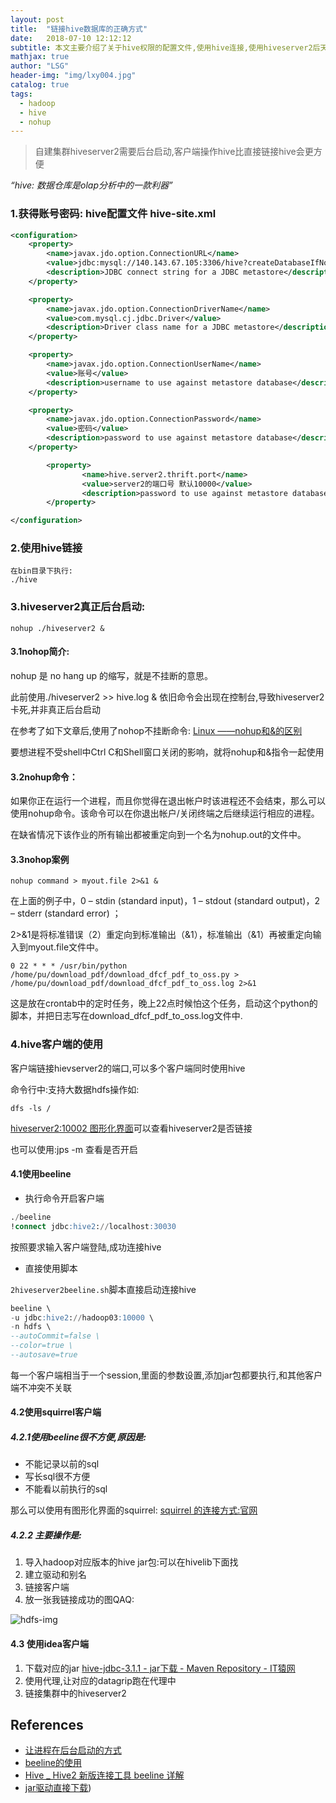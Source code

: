 ```yaml
---
layout: post
title:  "链接hive数据库的正确方式"
date:   2018-07-10 12:12:12
subtitle: 本文主要介绍了关于hive权限的配置文件,使用hive连接,使用hiveserver2后天启动,beeline和squi客户端链接hive
mathjax: true
author: "LSG"
header-img: "img/lxy004.jpg"
catalog: true
tags: 
  - hadoop 
  - hive 
  - nohup
---
```

> 自建集群hiveserver2需要后台启动,客户端操作hive比直接链接hive会更方便

*“hive:  数据仓库是olap分析中的一款利器”*

### 1.获得账号密码:   hive配置文件   hive-site.xml

```xml
<configuration>
	<property>
		<name>javax.jdo.option.ConnectionURL</name>
		<value>jdbc:mysql://140.143.67.105:3306/hive?createDatabaseIfNotExist=true&amp;useSSL=false</value>
		<description>JDBC connect string for a JDBC metastore</description>
	</property>

	<property>
		<name>javax.jdo.option.ConnectionDriverName</name>
		<value>com.mysql.cj.jdbc.Driver</value>
		<description>Driver class name for a JDBC metastore</description>
	</property>

	<property>
		<name>javax.jdo.option.ConnectionUserName</name>
		<value>账号</value>
		<description>username to use against metastore database</description>
	</property>

	<property>
		<name>javax.jdo.option.ConnectionPassword</name>
		<value>密码</value>
		<description>password to use against metastore database</description>
	</property>

        <property>
                <name>hive.server2.thrift.port</name>
                <value>server2的端口号 默认10000</value>
                <description>password to use against metastore database</description>
        </property>

</configuration>

```

### 2.使用hive链接

```shell
在bin目录下执行:
./hive
```

### 3.hiveserver2真正后台启动:

```
nohup ./hiveserver2 &
```

#### 3.1nohop简介:

nohup 是 no hang up 的缩写，就是不挂断的意思。

此前使用./hiveserver2 >> hive.log &  依旧命令会出现在控制台,导致hiveserver2卡死,并非真正后台启动

在参考了如下文章后,使用了nohop不挂断命令:   [Linux ——nohup和&的区别](https://blog.csdn.net/weixin_37490221/article/details/81539341)

要想进程不受shell中Ctrl C和Shell窗口关闭的影响，就将nohup和&指令一起使用

#### 3.2nohup命令：

如果你正在运行一个进程，而且你觉得在退出帐户时该进程还不会结束，那么可以使用nohup命令。该命令可以在你退出帐户/关闭终端之后继续运行相应的进程。

在缺省情况下该作业的所有输出都被重定向到一个名为nohup.out的文件中。

#### 3.3nohop案例

```shell
nohup command > myout.file 2>&1 &   
```

在上面的例子中，0 – stdin (standard input)，1 – stdout (standard output)，2 – stderr (standard error) ；

2>&1是将标准错误（2）重定向到标准输出（&1），标准输出（&1）再被重定向输入到myout.file文件中。

```shell
0 22 * * * /usr/bin/python /home/pu/download_pdf/download_dfcf_pdf_to_oss.py > /home/pu/download_pdf/download_dfcf_pdf_to_oss.log 2>&1
```

这是放在crontab中的定时任务，晚上22点时候怕这个任务，启动这个python的脚本，并把日志写在download_dfcf_pdf_to_oss.log文件中.

### 4.hive客户端的使用

客户端链接hievserver2的端口,可以多个客户端同时使用hive

命令行中:支持大数据hdfs操作如:

`dfs -ls /`

[hiveserver2:10002 图形化界面](http://hadoop02:10002/)可以查看hiveserver2是否链接

也可以使用:jps -m 查看是否开启

#### 4.1使用beeline

* 执行命令开启客户端



```sql
./beeline
!connect jdbc:hive2://localhost:30030
```

按照要求输入客户端登陆,成功连接hive

* 直接使用脚本

`2hiveserver2beeline.sh`脚本直接启动连接hive

```sql
beeline \
-u jdbc:hive2://hadoop03:10000 \
-n hdfs \
--autoCommit=false \
--color=true \
--autosave=true
```

每一个客户端相当于一个session,里面的参数设置,添加jar包都要执行,和其他客户端不冲突不关联

#### 4.2使用squirrel客户端

##### 4.2.1使用beeline很不方便,原因是:

* 不能记录以前的sql
* 写长sql很不方便
* 不能看以前执行的sql

那么可以使用有图形化界面的squirrel:  [squirrel 的连接方式:官网](https://cwiki.apache.org/confluence/display/Hive)

##### 4.2.2 主要操作是:

1. 导入hadoop对应版本的hive jar包:可以在hivelib下面找
2. 建立驱动和别名
3. 链接客户端
4. 放一张我链接成功的图QAQ:

![hdfs-img](/image/squirrel.png)

#### 4.3 使用idea客户端

1. 下载对应的jar  [hive-jdbc-3.1.1 - jar下载 - Maven Repository - IT猿网](https://maven.ityuan.com/maven2/org/apache/hive/hive-jdbc/3.1.1)
2. 使用代理,让对应的datagrip跑在代理中
3. 链接集群中的hiveserver2



## References

- [让进程在后台启动的方式](https://www.ibm.com/developerworks/cn/linux/l-cn-nohup/index.html)
- [beeline的使用](https://my.oschina.net/guol/blog/875875)
- [Hive _ Hive2 新版连接工具 beeline 详解](https://blog.csdn.net/u010003835/article/details/80675767)
- [jar驱动直接下载](https://maven.ityuan.com/maven2/org/apache/hive/hive-jdbc/3.1.1))